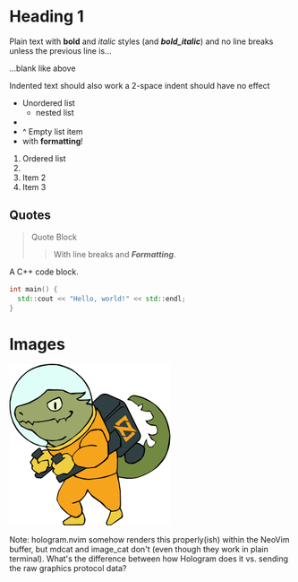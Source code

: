 # Heading 1

Plain text with **bold** and _italic_ styles (and **_bold_italic_**) and no line breaks unless the
previous line is...

...blank like above

  Indented text should also work
  a 2-space indent should have no effect

- Unordered list
  - nested list
-
- ^ Empty list item
- with **formatting**!

1. Ordered list
1.
1. Item 2
1. Item 3

## Quotes

> Quote Block
>
> > With line breaks and **_Formatting_**.

A C++ code block.

```c++
int main() {
  std::cout << "Hello, world!" << std::endl;
}
```

# Images

![Link Text](zig-zero.png)

Note: hologram.nvim somehow renders this properly(ish) within the NeoVim buffer, but mdcat and
image_cat don't (even though they work in plain terminal). What's the difference between how
Hologram does it vs. sending the raw graphics protocol data?
